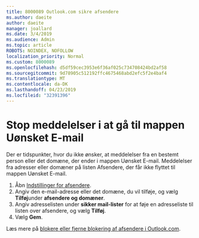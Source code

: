 ```yaml
---
title: 8000089 Outlook.com sikre afsendere
ms.author: daeite
author: daeite
manager: joallard
ms.date: 3/4/2019
ms.audience: Admin
ms.topic: article
ROBOTS: NOINDEX, NOFOLLOW
localization_priority: Normal
ms.custom: 8000089
ms.openlocfilehash: d5df59cec3953e6f36af025c734708424bd2af58
ms.sourcegitcommit: 9d78905c512192ffc4675468abd2efc5f2e4baf4
ms.translationtype: MT
ms.contentlocale: da-DK
ms.lasthandoff: 04/23/2019
ms.locfileid: "32391396"
---
```

# <a name="stop-messages-from-going-into-your-junk-email-folder"></a>Stop meddelelser i at gå til mappen Uønsket E-mail

Der er tidspunkter, hvor du ikke ønsker, at meddelelser fra en bestemt person eller det domæne, der ender i mappen Uønsket E-mail. Meddelelser fra adresser eller domæner på listen Afsendere, der får ikke flyttet til mappen Uønsket E-mail.

1. Åbn [Indstillinger for afsendere](https://go.microsoft.com/fwlink/?linkid=2035804).
2. Angiv den e-mail-adresse eller det domæne, du vil tilføje, og vælg **Tilføj**under **afsendere og domæner**.
3. Angiv adresselisten under **sikker mail-lister** for at føje en adresseliste til listen over afsendere, og vælg **Tilføj**.
4. Vælg **Gem**.

Læs mere på [blokere eller fjerne blokering af afsendere i Outlook.com](https://support.office.com/article/afba1c94-77bb-4f50-8b85-057cf52f4d5e).